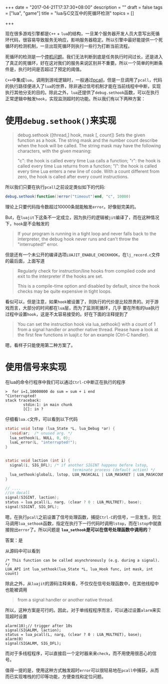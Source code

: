 +++
date = "2017-04-21T17:37:30+08:00"
description = ""
draft = false
tags = ["lua", "game"]
title = "lua与C交互中的死循环检测"
topics = []

+++

现在很多游戏引擎都是`C++` + `lua`的结构，一旦某个服务器开发人员大意写出死循环代码，很容易导致服务无响应，影响服务器稳定。所以引擎中最好能提供一个死循环的检测机制，一旦出现死循环则执行一些行为打断当前流程。

死循环的检测是一个[停机问题](https://en.wikipedia.org/wiki/Halting_problem)。我们无法判断到底是任务执行时间过长，还是进入了真正的死循环，好在这对我们的服务来说区别并不重要。所以一个简单的判断条件是，执行时间是否超过了预定的阈值。

`C++`中集成`lua`，调用到游戏逻辑时，一般通过[pcall](http://pgl.yoyo.org/luai/i/lua_pcall)，但是一旦调用了`pcall`，代码的执行路径便进入了`lua`的世界，除非通过信号机制才能在当前线程中中断，实现执行其他分支的目的。除此之外，`lua`还提供了`debug.sethook`函数，可以在执行正常逻辑中触发`hook`，实现监测超时的功能。所以我们有以下两种方案：

# 使用`debug.sethook()`来实现


> debug.sethook ([thread,] hook, mask [, count])
> Sets the given function as a hook. The string mask and the number count describe when the hook will be called. The string mask may have the following characters, with the given meaning:
> 
> "c": the hook is called every time Lua calls a function;
> "r": the hook is called every time Lua returns from a function;
> "l": the hook is called every time Lua enters a new line of code.
> With a count different from zero, the hook is called after every count instructions.

所以我们只要在执行`pcall`之前设定类似如下的代码:
```lua
debug.sethook(function()error("timeout")end, "c", 10000)
```
理论上只要代码指令数超过10000条就能触发`error`。好像挺完美的。

But，在`luajit`下这条不一定成立，因为执行的逻辑被`jit`编译了，而在这种情况下，`hook`是不会触发的

> If your program is running in a tight loop and never falls back to the interpreter, the debug hook never runs and can't throw the "interrupted!" error.

但是还有一个未公开的编译选项`LUAJIT_ENABLE_CHECKHOOK`，在`lj_record.c`文件的最后面，上面写道

> Regularly check for instruction/line hooks from compiled code and
> exit to the interpreter if the hooks are set.
> 
> This is a compile-time option and disabled by default, since the
> hook checks may be quite expensive in tight loops.

看似可以，但是注意，如果`hook`被设置了，则执行的代价是比较昂贵的。对于游戏而言，大部分的时间都在`lua`层，而为了监测死循环，几乎
要在所有的lua执行过程中设置`hook`，这是不太容易接受的。好在下面的注释提到了

> You can set the instruction hook via lua_sethook() with a count of 1
> from a signal handler or another native thread. Please have a look
> at the first few functions in luajit.c for an example (Ctrl-C handler).

嗯，看样子只能使用第二种方案了。

# 使用信号来实现

在lua的命令行程序中我们可以通过`Ctrl-C`中断正在执行的程序
```
>  for i=1,10000000 do sum = sum + i end
^Cinterrupted!
stack traceback:
        stdin:1: in main chunk
        [C]: in ?

```

仔细看`lua.c`文件，可以看到以下代码
```C
static void lstop (lua_State *L, lua_Debug *ar) {
  (void)ar;  /* unused arg. */
  lua_sethook(L, NULL, 0, 0);
  luaL_error(L, "interrupted!");
}


static void laction (int i) {
  signal(i, SIG_DFL); /* if another SIGINT happens before lstop,
                              terminate process (default action) */
  lua_sethook(globalL, lstop, LUA_MASKCALL | LUA_MASKRET | LUA_MASKCOUNT, 1);
}

// ....
//in docall
signal(SIGINT, laction);
status = lua_pcall(L, narg, (clear ? 0 : LUA_MULTRET), base);
signal(SIGINT, SIG_DFL);
```
嗯，在执行`pcall`之前设置了信号处理函数，捕捉`Ctrl-C`的信号，一旦发生，则立马调用`lua_sethook`函数，指定在执行下一行代码时调用`lstop`，而在`lstop`中就直接抛出`error`了。所以问题是 **`lua_sethook`是可以在信号处理函数中调用的**？

答案：是

从源码中可以看到
```
/* This function can be called asynchronously (e.g. during a signal). */
LUA_API int lua_sethook(lua_State *L, lua_Hook func, int mask, int count)
```
除此之外，从`luajit`的源码注释来看，不仅仅在信号处理函数中，在其他线程中也能被调用
> from a signal handler or another native thread.

所以，这种方案是可行的。因此，对于单线程程序而言，可以通过设置`alarm`来实现超时设置
```
alarm(10);// trigger after 10s
signal(SIGALRM, laction);
status = lua_pcall(L, narg, (clear ? 0 : LUA_MULTRET), base);
alarm(0)
signal(SIGALRM, SIG_DFL);
```
而对于多线程程序，可以直接启一个定时器来来`check`，而不用使用很恶心的信号。

值得一提的是，使用这种方式触发超时`error`可以很轻易地在`pcall`中捕获，从而而已实现堆栈的打印等功能，方便查找和定位问题。
